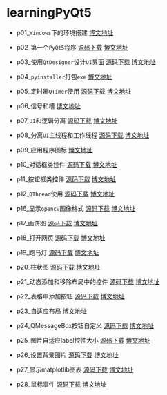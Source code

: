 # learningPyQt5

* p01_`Windows`下的环境搭建  [博文地址](https://xugaoxiang.com/2019/12/04/pyqt5-1-env/)

* p02_第一个`PyQt5`程序  [源码下载](p02_第一个PyQt5程序)  [博文地址](https://xugaoxiang.com/2019/12/04/pyqt5-2-helloworld/)

* p03_使用`QtDesigner`设计`UI`界面  [源码下载](p03_使用QtDesigner设计UI界面)  [博文地址](https://xugaoxiang.com/2019/12/04/pyqt5-3-qtdesigner/)

* p04_`pyinstaller`打包`exe`  [博文地址](https://xugaoxiang.com/2019/12/04/pyqt5-4-pyinstaller/)

* p05_定时器`QTimer`使用    [源码下载](p05_定时器QTimer的使用)    [博文地址](https://xugaoxiang.com/2019/12/04/pyqt5-5-qtimer/)

* p06_信号和槽  [博文地址](https://xugaoxiang.com/2019/12/04/pyqt5-6-signal-slot/)

* p07_`UI`和逻辑分离  [源码下载](p07_UI与逻辑分离)  [博文地址](https://xugaoxiang.com/2019/12/04/pyqt5-7-ui-logical/)

* p08_分离`UI`主线程和工作线程	[源码下载](p08_分离UI主线程和工作线程)  [博文地址](https://xugaoxiang.com/2019/12/04/pyqt5-8-main-sub-thread/)

* p09_应用程序图标    [博文地址](https://xugaoxiang.com/2020/01/07/pyqt5-app-icon/)

* p10_对话框类控件	[源码下载](p10_QDialog)  [博文地址](https://xugaoxiang.com/2020/04/12/pyqt5-10-dialog/)

* p11_按钮框类控件	[源码下载](p11_QAbstractButton)  [博文地址](https://xugaoxiang.com/2020/04/19/pyqt5-11-button/)

* p12_`QThread`使用	[源码下载](p12_QThread)  [博文地址](https://xugaoxiang.com/2020/04/23/pyqt5-12-qthread/)

* p16_显示`opencv`图像格式    [源码下载](p16_OpenCV)  [博文地址](https://xugaoxiang.com/2021/04/14/pyqt5-16-opencv/)

* p17_画饼图   [源码下载](p17_qtpychart)    [博文地址](https://xugaoxiang.com/2021/08/04/pyqt5-17-pyqtchart/)

* p18_打开网页   [源码下载](p18_打开网页)    [博文地址](https://xugaoxiang.com/2021/08/05/pyqt5-18-pyqtwebengine/)
  
* p19_跑马灯   [源码下载](p19_跑马灯)    [博文地址](https://xugaoxiang.com/2021/10/08/pyqt5-19-marquee/)

* p20_柱状图 [源码下载](p20_柱状图)    [博文地址](https://xugaoxiang.com/2022/03/16/pyqt5-20-barchart/)

* p21_动态添加和移除布局中的控件 [源码下载](p21_动态添加和移除布局中的控件)    [博文地址](https://xugaoxiang.com/2022/03/19/pyqt5-21-dynamic-add-remove-widget/)

* p22_表格中添加按钮 [源码下载](p22_表格中添加按钮)    [博文地址](https://xugaoxiang.com/2022/03/21/pyqt5-22-add-button-to-table/)

* p23_自适应布局     [博文地址](https://xugaoxiang.com/2022/03/21/pyqt5-23-auto-fit-windows/)

* p24_QMessageBox按钮自定义 [源码下载](p24_QMessageBox自定义按钮) [博文地址](https://xugaoxiang.com/2022/04/10/pyqt5-24-qmessagebox-button-customization/)

* p25_图片自适应label控件大小 [源码下载](p25_图片自适应label控件大小) [博文地址](https://xugaoxiang.com/2022/04/10/pyqt5-25-image-scale/)

* p26_设置背景图片 [源码下载](p26_设置背景图片) [博文地址](https://xugaoxiang.com/2022/04/26/pyqt5-26-stylesheet/)

* p27_显示matplotlib图表 [源码下载](p27_显示matplotlib图表) [博文地址](https://xugaoxiang.com/2022/05/03/pyqt5-27-matplotlib/)

* p28_鼠标事件 [源码下载](p28_鼠标事件) [博文地址](https://xugaoxiang.com/2022/05/15/pyqt5-28-mouse-event/)